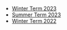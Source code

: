 - [Winter Term 2023](/winter-term-22.html/html_lists.html)
- [Summer Term 2023](/summer23/summer-term.html)
- [Winter Term 2022](/winter22/winter-term-22.html)
